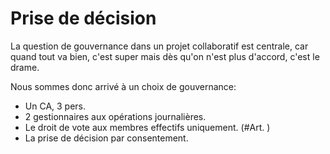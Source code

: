 # Prise de décision
La question de gouvernance dans un projet collaboratif est centrale, car quand tout va bien, c'est super mais dès qu'on n'est plus d'accord, c'est le drame. 

Nous sommes donc arrivé à un choix de gouvernance:  

- Un CA, 3 pers.  
- 2 gestionnaires aux opérations journalières.  
- Le droit de vote aux membres effectifs uniquement. (#Art. )  
- La prise de décision par consentement.  